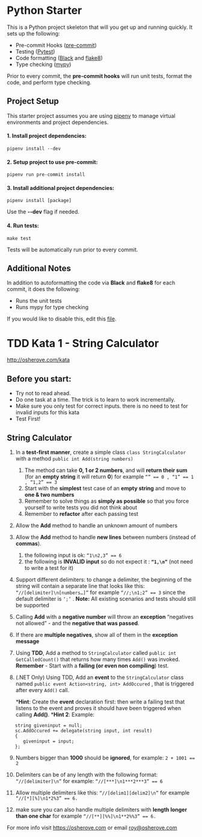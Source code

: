 # Python Starter

This is a Python project skeleton that will you get up and running quickly. It sets up the following:

- Pre-commit Hooks ([pre-commit](https://pre-commit.com/))
- Testing ([Pytest](https://docs.pytest.org/en/latest/))
- Code formatting ([Black](https://github.com/python/black) and [flake8](http://flake8.pycqa.org/en/latest/))
- Type checking ([mypy](http://mypy-lang.org/))

Prior to every commit, the **pre-commit hooks** will run unit tests, format the code, and perform
type checking.

## Project Setup

This starter project assumes you are using [pipenv](https://github.com/pypa/pipenv) to manage
virtual environments and project dependencies.

#### 1. Install project dependencies:

```
pipenv install --dev
```

#### 2. Setup project to use **pre-commit**:

```
pipenv run pre-commit install
```

#### 3. Install additional project dependencies:

```
pipenv install [package]
```

Use the **--dev** flag if needed.

#### 4. Run tests:

```
make test
```

Tests will be automatically run prior to every commit.

## Additional Notes

In addition to autoformatting the code via **Black** and **flake8** for each commit,
it does the following:

- Runs the unit tests
- Runs mypy for type checking

If you would like to disable this, edit this [file](.pre-commit-config.yaml).

# TDD Kata 1 - String Calculator
http://osherove.com/kata
## Before you start:

- Try not to read ahead.
- Do one task at a time. The trick is to learn to work incrementally.
- Make sure you only test for correct inputs. there is no need to test for invalid inputs for this kata
- Test First!

## String Calculator

1. In a **test-first manner**, create a simple class `class StringCalculator`
   with a method `public int Add(string numbers)`

   1. The method can take **0, 1 or 2 numbers**, and will **return their sum**
   (for an **empty string** it will return **0**)
   for example
   `“” == 0 , “1” == 1 , “1,2” == 3`
   2. Start with the **simplest** test case of an **empty string** and move to **one & two numbers**
   3. Remember to solve things as **simply as possible** so that you force yourself to
   write tests you did not think about
   4. Remember to **refactor** after each passing test


2. Allow the **Add** method to handle an unknown amount of numbers

3. Allow the **Add** method to handle **new lines** between numbers (instead of **commas**).
   1. the following input is ok: `“1\n2,3” == 6`
   2. the following is **INVALID input** so do not expect it : **`“1,\n”`** (not need to write a test for it)

4. Support different delimiters:
   to change a delimiter, the beginning of the string will contain a separate line
   that looks like this:
   `“//[delimiter]\n[numbers…]”`
   for example
   `“//;\n1;2” == 3`
   since the default delimiter is `‘;’` .
   **Note:** All existing scenarios and tests should still be supported

5. Calling **Add** with a **negative number** will throw an **exception** “negatives not allowed” -
   and the **negative that was passed**.

6. If there are **multiple negatives**, show all of them in the **exception message**

7. Using **TDD**, Add a method to `StringCalculator`
   called `public int GetCalledCount()`
   that returns how many times `Add()` was invoked.
   **Remember** - Start with a **failing (or even non compiling**) test.

8. (.NET Only) Using TDD, Add an **event** to the `StringCalculator` class named
   `public event Action<string, int> AddOccured` ,
   that is triggered after every `Add()` call.

   ***Hint**:
   Create the **event** declaration first:
   then write a failing test that listens to the event
   and proves it should have been triggered when calling **Add()**.
   ***Hint 2**:
   Example:

```
   string giveninput = null;
   sc.AddOccured += delegate(string input, int result)
   {
      giveninput = input;
   };
```

9. Numbers bigger than **1000** should be **ignored**, for example:
   `2 + 1001 == 2`

10. Delimiters can be of any length with the following format:
    `“//[delimiter]\n”`
    for example:
    `“//[***]\n1***2***3” == 6`

11. Allow multiple delimiters like this:
    `“//[delim1][delim2]\n”`
    for example
    `“//[*][%]\n1*2%3” == 6.`

12. make sure you can also handle multiple delimiters with **length longer than one char**
    for example
    `“//[**][%%]\n1**2%%3” == 6.`

For more info visit https://osherove.com or email roy@osherove.com
